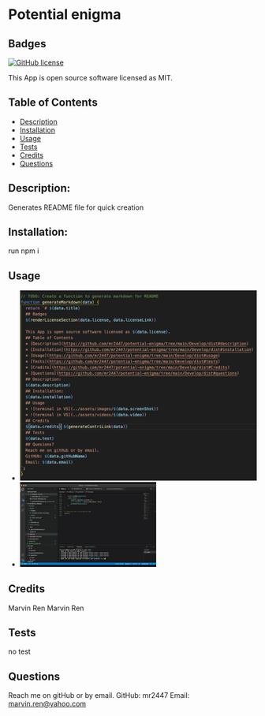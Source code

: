 # Potential enigma
  ## Badges
  
  [![GitHub license](https://img.shields.io/badge/license-MIT-blue.svg)](https://choosealicense.com/licenses/mit/)
  
  This App is open source software licensed as MIT.
  ## Table of Contents
  * [Description](https://github.com/mr2447/potential-enigma/tree/main/dist#description)
  * [Installation](https://github.com/mr2447/potential-enigma/tree/main/dist#installation)
  * [Usage](https://github.com/mr2447/potential-enigma/tree/main/dist#usage)
  * [Tests](https://github.com/mr2447/potential-enigma/tree/main/dist#tests)
  * [Credits](https://github.com/mr2447/potential-enigma/tree/main/dist#Credits)
  * [Questions](https://github.com/mr2447/potential-enigma/tree/main/dist#questions)
  ## Description: 
  Generates README file for quick creation
  ## Installation: 
  run npm i
  ## Usage
  * ![terminal in VS](../assets/images/template-screen-shot.jpeg)
  * ![terminal in VS](../assets/videos/video.gif)
  ## Credits 
  Marvin Ren Marvin Ren
  ## Tests
  no test
  ## Questions
  Reach me on gitHub or by email. 
  GitHub: mr2447
  Email: marvin.ren@yahoo.com
